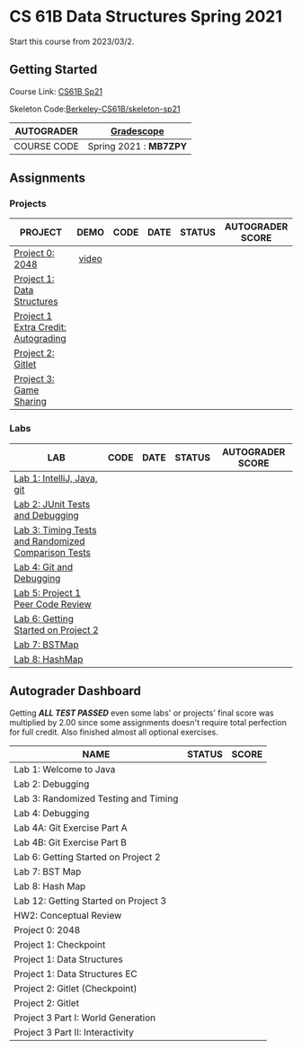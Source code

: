 # CS 61B Data Structures Spring 2021

Start this course from 2023/03/2.

## Getting Started

Course Link: [CS61B Sp21](https://sp21.datastructur.es/)

Skeleton Code:[Berkeley-CS61B/skeleton-sp21](https://github.com/Berkeley-CS61B/skeleton-sp21)

| AUTOGRADER  | [Gradescope](https://www.gradescope.com/)             |
| ----------- | ----------------------------------------------------- |
| COURSE CODE | Spring 2021 : **MB7ZPY** |

## Assignments

### Projects

| PROJECT                                                                                          |                         DEMO                         |           CODE            |   DATE   |       STATUS       |  AUTOGRADER SCORE   |
| ------------------------------------------------------------------------------------------------ | :--------------------------------------------------: | :-----------------------: | :------: | :----------------: | :-----------------: |
| [Project 0: 2048](https://sp21.datastructur.es/materials/proj/proj0/proj0)                       | [video](https://www.youtube.com/watch?v=6Jsv1mstx2I) | |  |  |  |
| [Project 1: Data Structures](https://sp21.datastructur.es/materials/proj/proj1/proj1)            |                                                      |    | | | |
| [Project 1 Extra Credit: Autograding](https://sp21.datastructur.es/materials/proj/proj1/proj1ec) |                                                      |  | |  | |
| [Project 2: Gitlet](https://sp21.datastructur.es/materials/proj/proj2/proj2)                     |                                                      |                           |          |                    |                     |
| [Project 3: Game Sharing](https://sp21.datastructur.es/materials/proj/proj3/proj3)               |                                                      |                           |          |                    |                     |

### Labs

| LAB                                                                                                         |          CODE          |   DATE   |       STATUS       | AUTOGRADER SCORE  |
| ----------------------------------------------------------------------------------------------------------- | :--------------------: | :------: | :----------------: | :---------------: |
| [Lab 1: IntelliJ, Java, git](https://sp21.datastructur.es/materials/lab/lab1/lab1)                          | 
| [Lab 2: JUnit Tests and Debugging](https://sp21.datastructur.es/materials/lab/lab2/lab2)                    | 
| [Lab 3: Timing Tests and Randomized Comparison Tests](https://sp21.datastructur.es/materials/lab/lab3/lab3) | 
| [Lab 4: Git and Debugging](https://sp21.datastructur.es/materials/lab/lab4/lab4)                            | 
| [Lab 5: Project 1 Peer Code Review](https://sp21.datastructur.es/materials/lab/lab5/lab5)                   | 
| [Lab 6: Getting Started on Project 2](https://sp21.datastructur.es/materials/lab/lab6/lab6)                 | 
| [Lab 7: BSTMap](https://sp21.datastructur.es/materials/lab/lab7/lab7)                                       | 
| [Lab 8: HashMap](https://sp21.datastructur.es/materials/lab/lab8/lab8)                                      |                        |          |                    |                   |

## Autograder Dashboard

Getting **_ALL TEST PASSED_** even some labs' or projects' final score was multiplied by 2.00 since some assignments doesn't require
total perfection for full credit. Also finished almost all optional exercises.

| NAME                                 |       STATUS       |        SCORE        |
| ------------------------------------ | :----------------: | :-----------------: |
| Lab 1: Welcome to Java               | | |   |
| Lab 2: Debugging                     | | |   |
| Lab 3: Randomized Testing and Timing | | |   |
| Lab 4: Debugging                     | | |   |
| Lab 4A: Git Exercise Part A          | | |   |
| Lab 4B: Git Exercise Part B          | | |   |
| Lab 6: Getting Started on Project 2  | | |   |
| Lab 7: BST Map                       | | |   |
| Lab 8: Hash Map                      |                    |                     |
| Lab 12: Getting Started on Project 3 |                    |                     |
| HW2: Conceptual Review               |                    |                     |
| Project 0: 2048                      | | |   |
| Project 1: Checkpoint                | | |   |
| Project 1: Data Structures           | | |   |
| Project 1: Data Structures EC        | | |   |
| Project 2: Gitlet (Checkpoint)       |                    |                     |
| Project 2: Gitlet                    |                    |                     |
| Project 3 Part I: World Generation   |                    |                     |
| Project 3 Part II: Interactivity     |                    |                     |
